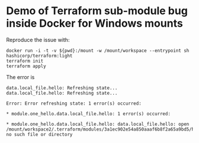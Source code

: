 # Demo of Terraform sub-module bug inside Docker for Windows mounts

Reproduce the issue with:

    docker run -i -t -v ${pwd}:/mount -w /mount/workspace --entrypoint sh hashicorp/terraform:light
    terraform init
    terraform apply


The error is

    data.local_file.hello: Refreshing state...
    data.local_file.hello: Refreshing state...

    Error: Error refreshing state: 1 error(s) occurred:

    * module.one_hello.data.local_file.hello: 1 error(s) occurred:

    * module.one_hello.data.local_file.hello: data.local_file.hello: open /mount/workspace2/.terraform/modules/3a1ec902e54a850aaaf6b8f2a65a9bd5/hello.txt: no such file or directory

